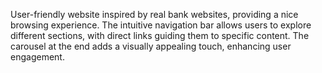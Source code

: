 User-friendly website inspired by real bank
websites, providing a nice browsing experience.
The intuitive navigation bar allows users to
explore different sections, with direct links
guiding them to specific content. The carousel
at the end adds a visually appealing touch,
enhancing user engagement.
